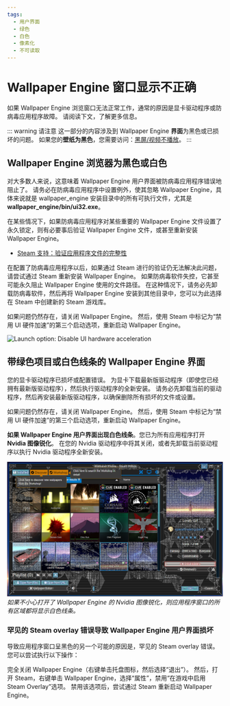 ```yaml
---
tags:
  - 用户界面
  - 绿色
  - 白色
  - 像素化
  - 不可读取
---
```


# Wallpaper Engine 窗口显示不正确

如果 Wallpaper Engine 浏览窗口无法正常工作，通常的原因是显卡驱动程序或防病毒应用程序故障。 请阅读下文，了解更多信息。

::: warning
请注意 这一部分的内容涉及到 Wallpaper Engine **界面**为黑色或已损坏的问题。 如果您的**壁纸为黑色**，您需要访问：[黑屏/视频不播放](/noshow/notplaying.html)。
:::

## Wallpaper Engine 浏览器为黑色或白色

对大多数人来说，这意味着 Wallpaper Engine 用户界面被防病毒应用程序错误地阻止了。 请务必在防病毒应用程序中设置例外，使其忽略 Wallpaper Engine，具体来说就是 wallpaper_engine 安装目录中的所有可执行文件，尤其是 **wallpaper_engine/bin/ui32.exe**。

在某些情况下，如果防病毒应用程序对某些重要的 Wallpaper Engine 文件设置了永久锁定，则有必要事后验证 Wallpaper Engine 文件，或甚至重新安装 Wallpaper Engine。

* [Steam 支持：验证应用程序文件的完整性](https://support.steampowered.com/kb_article.php?ref=2037-QEUH-3335)

在配置了防病毒应用程序以后，如果通过 Steam 进行的验证仍无法解决此问题，请尝试通过 Steam 重新安装 Wallpaper Engine。 如果防病毒软件失控，它甚至可能永久阻止 Wallpaper Engine 使用的文件路径。 在这种情况下，请务必先卸载防病毒软件，然后再将 Wallpaper Engine 安装到其他目​​录中，您可以为此选择在 Steam 中创建新的 Steam 游戏库。

如果问题仍然存在，请关闭 Wallpaper Engine。 然后，使用 Steam 中标记为“禁用 UI 硬件加速”的第三个启动选项，重新启动 Wallpaper Engine。

![Launch option: Disable UI hardware acceleration](/img/faq/steam_launch_option.jpg)

## 带绿色项目或白色线条的 Wallpaper Engine 界面

您的显卡驱动程序已损坏或配置错误。 为显卡下载最新版驱动程序（即使您已经拥有最新版驱动程序），然后执行驱动程序的全新安装。 请务必先卸载当前的驱动程序，然后再安装最新版驱动程序，以确保删除所有损坏的文件或设置。

如果问题仍然存在，请关闭 Wallpaper Engine。 然后，使用 Steam 中标记为“禁用 UI 硬件加速”的第三个启动选项，重新启动 Wallpaper Engine。

**如果 Wallpaper Engine 用户界面出现白色线条**。您已为所有应用程序打开 **Nvidia 图像锐化**。 在您的 Nvidia 驱动程序中将其关闭，或者先卸载当前驱动程序以执行 Nvidia 驱动程序全新安装。

![Nvidia 图像锐化问题](./imagesharpening.png) *如果不小心打开了 Wallpaper Engine 的 Nvidia 图像锐化，则应用程序窗口的所有区域都将显示白色线条。*

### 罕见的 Steam overlay 错误导致 Wallpaper Engine 用户界面损坏

导致应用程序窗口呈黑色的另一个可能的原因是，罕见的 Steam overlay 错误。 您可以尝试执行以下操作：

完全关闭 Wallpaper Engine（右键单击托盘图标，然后选择“退出”）。 然后，打开 Steam，右键单击 Wallpaper Engine，选择“属性”，禁用“在游戏中启用 Steam Overlay”选项。 禁用该选项后，尝试通过 Steam 重新启动 Wallpaper Engine。 